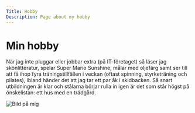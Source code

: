 ```yaml
---
Title: Hobby
Description: Page about my hobby
---
```


Min hobby
==================

När jag inte pluggar eller jobbar extra (på IT-företaget) så läser jag skönlitteratur, spelar Super Mario Sunshine, målar med oljefärg samt ser till att få ihop fyra träningstillfällen i veckan (oftast spinning, styrketräning och pilates), ibland händer det att jag tar ett par åk i skidbacken. Så snart utbildningen är klar och stålarna börjar rulla in igen är det som står högst på önskelistan: ett hus med en trädgård.

![Bild på mig](image/bild_1.png)